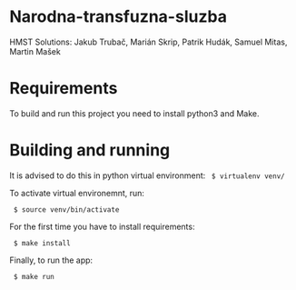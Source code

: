 # Narodna-transfuzna-sluzba
HMST Solutions: Jakub Trubač, Marián Skrip, Patrik Hudák, Samuel Mitas, Martin Mašek

# Requirements

To build and run this project you need to install python3 and Make.

# Building and running

It is advised to do this in python virtual environment:
` $ virtualenv venv/`

To activate virtual environemnt, run:

` $ source venv/bin/activate`

For the first time you have to install requirements:

` $ make install`

Finally, to run the app:

` $ make run`
